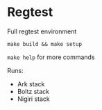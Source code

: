 # Regtest

Full regtest environment

`make build && make setup`

`make help` for more commands

Runs:

- Ark stack
- Boltz stack
- Nigiri stack
